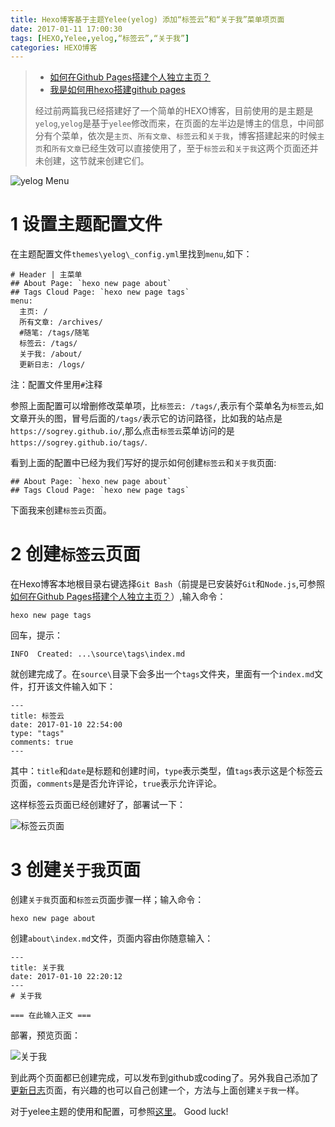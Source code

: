```yaml
---
title: Hexo博客基于主题Yelee(yelog) 添加“标签云”和“关于我”菜单项页面
date: 2017-01-11 17:00:30
tags: [HEXO,Yelee,yelog,“标签云”,“关于我”]
categories: HEXO博客
---
```


> * [如何在Github Pages搭建个人独立主页？](https://sogrey.github.io/article/%E5%A6%82%E4%BD%95%E5%9C%A8Github-Pages%E6%90%AD%E5%BB%BA%E4%B8%AA%E4%BA%BA%E7%8B%AC%E7%AB%8B%E4%B8%BB%E9%A1%B5%EF%BC%9F/)
> * [我是如何用hexo搭建github pages](https://sogrey.github.io/article/%E6%88%91%E6%98%AF%E5%A6%82%E4%BD%95%E7%94%A8hexo%E6%90%AD%E5%BB%BAgithub-pages/)
> 
> 经过前两篇我已经搭建好了一个简单的HEXO博客，目前使用的是主题是`yelog`,`yelog`是基于`yelee`修改而来，在页面的左半边是博主的信息，中间部分有个菜单，依次是`主页`、`所有文章`、`标签云`和`关于我`，博客搭建起来的时候`主页`和`所有文章`已经生效可以直接使用了，至于`标签云`和`关于我`这两个页面还并未创建，这节就来创建它们。

![yelog Menu](https://sogrey.github.io/GithubPagePics/imgs/2017-01-11_171158.jpg)

<!-- more -->

# 1 设置主题配置文件

在主题配置文件`themes\yelog\_config.yml`里找到`menu`,如下：

	# Header | 主菜单
	## About Page: `hexo new page about`
	## Tags Cloud Page: `hexo new page tags`
	menu:
	  主页: /
	  所有文章: /archives/
	  #随笔: /tags/随笔
	  标签云: /tags/
	  关于我: /about/
	  更新日志: /logs/

注：配置文件里用`#`注释

参照上面配置可以增删修改菜单项，比`标签云: /tags/`,表示有个菜单名为`标签云`,如文章开头的图，冒号后面的`/tags/`表示它的访问路径，比如我的站点是`https://sogrey.github.io/`,那么点击`标签云`菜单访问的是`https://sogrey.github.io/tags/`.

看到上面的配置中已经为我们写好的提示如何创建`标签云`和`关于我`页面:

	## About Page: `hexo new page about`
	## Tags Cloud Page: `hexo new page tags`

下面我来创建`标签云`页面。
# 2 创建`标签云`页面
在Hexo博客本地根目录右键选择`Git Bash`（前提是已安装好`Git`和`Node.js`,可参照[如何在Github Pages搭建个人独立主页？](https://sogrey.github.io/article/%E5%A6%82%E4%BD%95%E5%9C%A8Github-Pages%E6%90%AD%E5%BB%BA%E4%B8%AA%E4%BA%BA%E7%8B%AC%E7%AB%8B%E4%B8%BB%E9%A1%B5%EF%BC%9F/)）,输入命令：

	hexo new page tags

回车，提示：

	INFO  Created: ...\source\tags\index.md
就创建完成了。在`source\`目录下会多出一个`tags`文件夹，里面有一个`index.md`文件，打开该文件输入如下：

	---
	title: 标签云
	date: 2017-01-10 22:54:00
	type: "tags"
	comments: true
	---
其中：`title`和`date`是标题和创建时间，`type`表示类型，值`tags`表示这是个标签云页面，`comments`是是否允许评论，`true`表示允许评论。

这样标签云页面已经创建好了，部署试一下：

![标签云页面](https://sogrey.github.io/GithubPagePics/imgs/2017-01-11_180103.jpg)

# 3 创建`关于我`页面
创建`关于我`页面和`标签云`页面步骤一样；输入命令：

	hexo new page about
创建`about\index.md`文件，页面内容由你随意输入：

	---
	title: 关于我
	date: 2017-01-10 22:20:12
	---
	# 关于我
	
	=== 在此输入正文 ===

部署，预览页面：

![关于我](https://sogrey.github.io/GithubPagePics/imgs/2017-01-11_180604.jpg)

到此两个页面都已创建完成，可以发布到github或coding了。另外我自己添加了[更新日志](https://sogrey.github.io/logs/)页面，有兴趣的也可以自己创建一个，方法与上面创建`关于我`一样。

对于yelee主题的使用和配置，可参照[这里](http://moxfive.coding.me/yelee)。
Good luck!